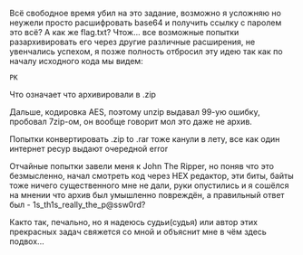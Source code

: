 Всё свободное время убил на это задание, возможно я усложняю но неужели просто расшифровать base64 и получить ссылку с паролем это всё? А как же flag.txt?
Чтож... все возможные попытки разархивировать его через другие различные расширения, не увенчались успехом,
я позже полность отбросил эту идею так как по началу исходного кода мы видем:
```
PK
```
Что означает что архивировали в .zip

Дальше, кодировка AES, поэтому unzip выдавал 99-ую ошибку, пробовал 7zip-ом, он вообще говорит мол это даже не архив.

Попытки конвертировать .zip to .rar тоже канули в лету, все как один интернет ресур выдают очередной error

Отчайные попытки завели меня к John The Ripper, но поняв что это безмысленно, начал смотреть код через HEX редактор,
эти биты, байты тоже ничего существенного мне не дали, руки опустились и я сошёлся на мнении что архив был умышленно повреждён, а правильный ответ был - 1s_th1s_really_the_p@ssw0rd?

Както так, печально, но я надеюсь судьи(судья) или автор этих прекрасных задач свяжется со мной и объяснит мне в чём здесь подвох...
